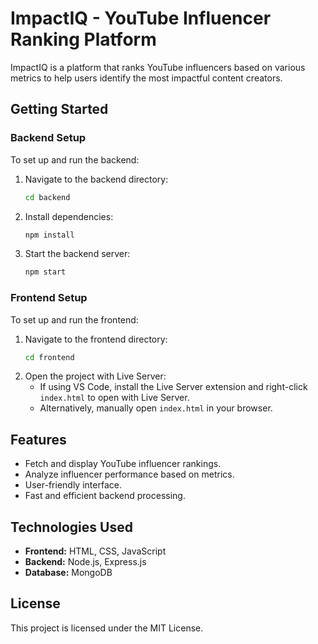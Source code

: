 # ImpactIQ - YouTube Influencer Ranking Platform

ImpactIQ is a platform that ranks YouTube influencers based on various metrics to help users identify the most impactful content creators.

## Getting Started

### Backend Setup
To set up and run the backend:
1. Navigate to the backend directory:
   ```sh
   cd backend
   ```
2. Install dependencies:
   ```sh
   npm install
   ```
3. Start the backend server:
   ```sh
   npm start
   ```

### Frontend Setup
To set up and run the frontend:
1. Navigate to the frontend directory:
   ```sh
   cd frontend
   ```
2. Open the project with Live Server:
   - If using VS Code, install the Live Server extension and right-click `index.html` to open with Live Server.
   - Alternatively, manually open `index.html` in your browser.

## Features
- Fetch and display YouTube influencer rankings.
- Analyze influencer performance based on metrics.
- User-friendly interface.
- Fast and efficient backend processing.

## Technologies Used
- **Frontend:** HTML, CSS, JavaScript
- **Backend:** Node.js, Express.js
- **Database:** MongoDB

## License
This project is licensed under the MIT License.

